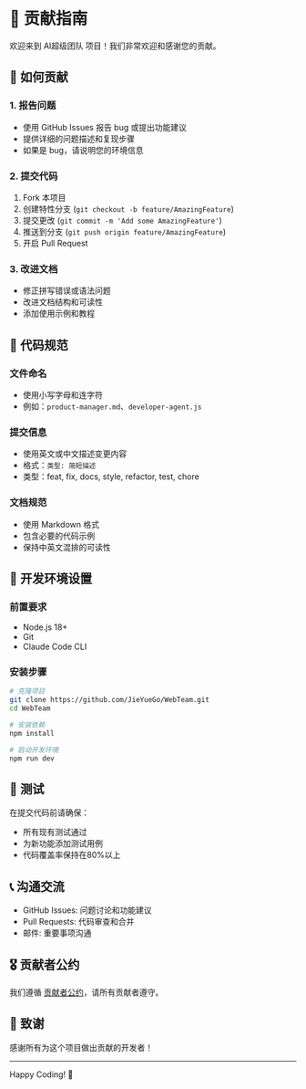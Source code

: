 # 🤝 贡献指南

欢迎来到 AI超级团队 项目！我们非常欢迎和感谢您的贡献。

## 🎯 如何贡献

### 1. 报告问题
- 使用 GitHub Issues 报告 bug 或提出功能建议
- 提供详细的问题描述和复现步骤
- 如果是 bug，请说明您的环境信息

### 2. 提交代码
1. Fork 本项目
2. 创建特性分支 (`git checkout -b feature/AmazingFeature`)
3. 提交更改 (`git commit -m 'Add some AmazingFeature'`)
4. 推送到分支 (`git push origin feature/AmazingFeature`)
5. 开启 Pull Request

### 3. 改进文档
- 修正拼写错误或语法问题
- 改进文档结构和可读性
- 添加使用示例和教程

## 📝 代码规范

### 文件命名
- 使用小写字母和连字符
- 例如：`product-manager.md`、`developer-agent.js`

### 提交信息
- 使用英文或中文描述变更内容
- 格式：`类型: 简短描述`
- 类型：feat, fix, docs, style, refactor, test, chore

### 文档规范
- 使用 Markdown 格式
- 包含必要的代码示例
- 保持中英文混排的可读性

## 🚀 开发环境设置

### 前置要求
- Node.js 18+
- Git
- Claude Code CLI

### 安装步骤
```bash
# 克隆项目
git clone https://github.com/JieYueGo/WebTeam.git
cd WebTeam

# 安装依赖
npm install

# 启动开发环境
npm run dev
```

## 🧪 测试

在提交代码前请确保：
- 所有现有测试通过
- 为新功能添加测试用例
- 代码覆盖率保持在80%以上

## 📞 沟通交流

- GitHub Issues: 问题讨论和功能建议
- Pull Requests: 代码审查和合并
- 邮件: 重要事项沟通

## 🎖️ 贡献者公约

我们遵循 [贡献者公约](CODE_OF_CONDUCT.md)，请所有贡献者遵守。

## 🙏 致谢

感谢所有为这个项目做出贡献的开发者！

---

Happy Coding! 🚀